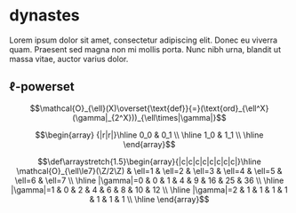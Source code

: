 # dynastes
Lorem ipsum dolor sit amet, consectetur adipiscing elit. Donec eu viverra quam. Praesent sed magna non mi mollis porta. Nunc nibh urna, blandit ut massa vitae, auctor varius dolor. 


## $\ell$-powerset

$$\mathcal{O}_{\ell}(X)\overset{\text{def}}{=}(\text{ord}_{\ell^X}(\gamma|_{2^X}))_{\ell\times|\gamma|}$$


$$\begin{array} {|r|r|}\hline 0_0 & 0_1 \\ \hline 1_0 & 1_1 \\ \hline  \end{array}$$

$$\def\arraystretch{1.5}\begin{array}{|c|c|c|c|c|c|c|c|}\hline
  \mathcal{O}_{\ell\le7}(\Z/2\Z) & \ell=1 & \ell=2 & \ell=3 & \ell=4 & \ell=5 & \ell=6 & \ell=7 \\ \hline
  |\gamma|=0 & 0 & 1 & 4 & 9 & 16 & 25 & 36 \\ \hline
  |\gamma|=1 & 0 & 2 & 4 & 6 & 8 & 10 & 12 \\ \hline
  |\gamma|=2 & 1 & 1 & 1 & 1 & 1 & 1 & 1 \\ \hline
\end{array}$$

